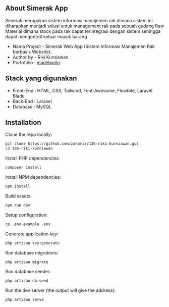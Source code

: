 ## About Simerak App

Simerak merupakan sistem informasi manajemen rak dimana sistem ini diharapkan menjadi solusi untuk management rak pada sebuah gudang Raw Material dimana stock pada rak dapat terintegrasi dengan sistem sehingga dapat mengontrol keluar masuk barang

- Nama Project - Simerak Web App (Sistem Informasi Manajemen Rak berbasis Website).
- Author by - Riki Kurniawan.
- Portofolio : [madebyriki](https://madebyriki.vercel.app).

## Stack yang digunakan
- Front-End : HTML, CSS, Tailwind, Font-Awesome, Flowbite, Laravel Blade
- Back-End : Laravel
- Database : MySQL

## Installation

Clone the repo locally:

```sh
git clone https://github.com/zahariz/136-riki-kurniawan.git
cd 136-riki-kurniawan
```

Install PHP dependencies:

```sh
composer install
```

Install NPM dependencies:

```sh
npm install
```

Build assets:

```sh
npm run dev
```

Setup configuration:

```sh
cp .env.example .env
```

Generate application key:

```sh
php artisan key:generate
```

Run database migrations:

```sh
php artisan migrate
```

Run database seeder:

```sh
php artisan db:seed
```

Run the dev server (the output will give the address):

```sh
php artisan serve
```
